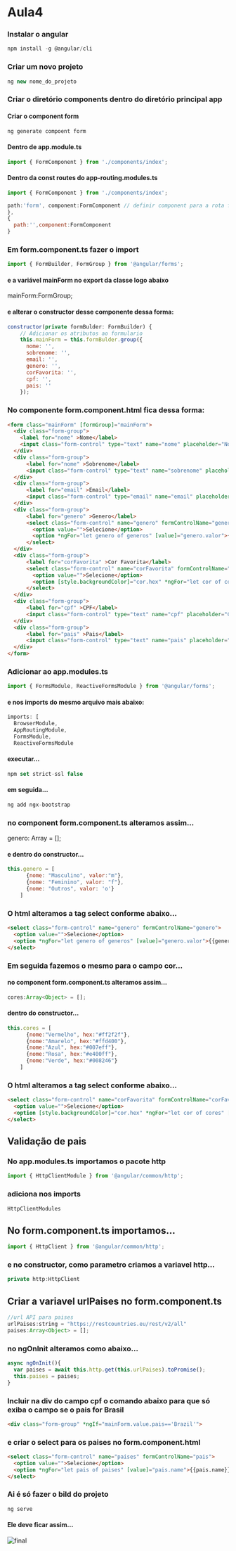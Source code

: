 # Aula4

### Instalar o angular
```node.js
npm install -g @angular/cli
```
### Criar um novo projeto
```node.js
ng new nome_do_projeto
```

### Criar o diretório components dentro do diretório principal app

#### Criar o component form
```node.js
ng generate compoent form
```

#### Dentro de app.module.ts
```node.js
import { FormComponent } from './components/index';
```
#### Dentro da const routes do app-routing.modules.ts
```node.js
import { FormComponent } from './components/index';

path:'form', component:FormComponent // definir component para a rota form
},
{
  path:'',component:FormComponent
}
```

### Em form.component.ts fazer o import
```node.js
import { FormBuilder, FormGroup } from '@angular/forms';
```

#### e a variável mainForm no export da classe logo abaixo
mainForm:FormGroup;

#### e alterar o constructor desse componente dessa forma:

```node.js
constructor(private formBulder: FormBuilder) {
    // Adicionar os atributos ao formulario
    this.mainForm = this.formBulder.group({
      nome: '',
      sobrenome: '',
      email: '',
      genero: '',
      corFavorita: '',
      cpf: '',
      pais: ''
    });
```

### No componente form.component.html fica dessa forma:

```html
<form class="mainForm" [formGroup]="mainForm">
  <div class="form-group">
    <label for="nome" >Nome</label>
    <input class="form-control" type="text" name="nome" placeholder="Nome" formControlName="nome">
  </div>
  <div class="form-group">
      <label for="nome" >Sobrenome</label>
      <input class="form-control" type="text" name="sobrenome" placeholder="Sobrenome" formControlName="sobrenome">
  </div>
  <div class="form-group">
      <label for="email" >Email</label>
      <input class="form-control" type="email" name="email" placeholder="E-mail" formControlName="email">
  </div>
  <div class="form-group">
      <label for="genero" >Genero</label>
      <select class="form-control" name="genero" formControlName="genero">
        <option value="">Selecione</option>
        <option *ngFor="let genero of generos" [value]="genero.valor">{{genero.nome}}</option>
      </select>
  </div>
  <div class="form-group">
      <label for="corFavorita" >Cor Favorita</label>
      <select class="form-control" name="corFavorita" formControlName="corFavorita">
        <option value="">Selecione</option>
        <option [style.backgroundColor]="cor.hex" *ngFor="let cor of cores" [value]="cor.hex">{{cor.nome}}</option>
      </select>
  </div>
  <div class="form-group">
      <label for="cpf" >CPF</label>
      <input class="form-control" type="text" name="cpf" placeholder="CPF" formControlName="cpf">
  </div>
  <div class="form-group">
      <label for="pais" >Pais</label>
      <input class="form-control" type="text" name="pais" placeholder="Pais" formControlName="pais">
  </div>
</form>
```

### Adicionar ao app.modules.ts
```node.js
import { FormsModule, ReactiveFormsModule } from '@angular/forms';
```
#### e nos imports do mesmo arquivo mais abaixo:
```node.js
imports: [
  BrowserModule,
  AppRoutingModule,
  FormsModule,
  ReactiveFormsModule
```

#### executar...
```node.js
npm set strict-ssl false
```
#### em seguida...
```node.js
ng add ngx-bootstrap
```

### no component form.component.ts alteramos assim...
genero: Array<Object> = [];

#### e dentro do constructor...
```node.js
this.genero = [
      {nome: "Masculino", valor:"m"},
      {nome: "Feminino", valor: "f"},
      {nome: "Outros", valor: 'o'}
    ]
```

### O html alteramos a tag select conforme abaixo...
```html
<select class="form-control" name="genero" formControlName="genero">
  <option value="">Selecione</option>
  <option *ngFor="let genero of generos" [value]="genero.valor">{{genero.nome}}</option>
</select>
```

### Em seguida fazemos o mesmo para o campo cor...

#### no component form.component.ts alteramos assim...
```node.js
cores:Array<Object> = [];
```

#### dentro do constructor...
```node.js
this.cores = [
      {nome:"Vermelho", hex:"#ff2f2f"},
      {nome:"Amarelo", hex:"#ffd400"},
      {nome:"Azul", hex:"#007eff"},
      {nome:"Rosa", hex:"#e400ff"},
      {nome:"Verde", hex:"#008246"}
    ]
```

### O html alteramos a tag select conforme abaixo...
```html
<select class="form-control" name="corFavorita" formControlName="corFavorita">
  <option value="">Selecione</option>
  <option [style.backgroundColor]="cor.hex" *ngFor="let cor of cores" [value]="cor.hex">{{cor.nome}}</option>
</select>
```

## Validação de pais

### No app.modules.ts importamos  o pacote http
```node.js
import { HttpClientModule } from '@angular/common/http';
```
### adiciona nos imports
```node.js
HttpClientModules
```
## No form.component.ts importamos...
```node.js
import { HttpClient } from '@angular/common/http';
```
### e no constructor, como parametro criamos a variavel http...
```node.js
private http:HttpClient
```
## Criar a variavel urlPaises no form.component.ts
```node.js
//url API para paises
urlPaises:string = "https://restcountries.eu/rest/v2/all" 
paises:Array<Object> = [];
```
### no ngOnInit alteramos como abaixo...
```node.js
async ngOnInit(){
  var paises = await this.http.get(this.urlPaises).toPromise();
  this.paises = paises;
}
```

### Incluir na div do campo cpf o comando abaixo para que só exiba o campo se o pais for Brasil
```html
<div class="form-group" *ngIf="mainForm.value.pais=='Brazil'">
```

### e criar o select para os paises no form.component.html
```html
<select class="form-control" name="paises" formControlName="pais">
  <option value="">Selecione</option>
  <option *ngFor="let pais of paises" [value]="pais.name">{{pais.name}}</option>
</select>
```

### Ai é só fazer o bild do projeto
```node.js
ng serve
```

#### Ele deve ficar assim...
![final](https://github.com/ricardorodrigooliveira/FrontEndIntelligence/blob/master/angular/Aula4/src/assets/final.JPG)
